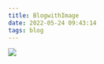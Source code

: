 ```yaml
---
title: BlogwithImage
date: 2022-05-24 09:43:14
tags: blog
---
```

![](https://cp-images.oss-cn-hangzhou.aliyuncs.com/凌晨.jpeg)

